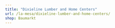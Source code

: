 ```yaml
---
title: "Dixieline Lumber and Home Centers"
url: /la-mesa/dixieline-lumber-and-home-centers/
shop: Baumarkt
---
```

